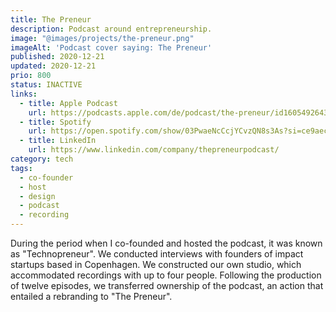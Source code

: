 ```yaml
---
title: The Preneur
description: Podcast around entrepreneurship.
image: "@images/projects/the-preneur.png"
imageAlt: 'Podcast cover saying: The Preneur'
published: 2020-12-21
updated: 2020-12-21
prio: 800
status: INACTIVE
links:
  - title: Apple Podcast
    url: https://podcasts.apple.com/de/podcast/the-preneur/id1605492643?l=en
  - title: Spotify
    url: https://open.spotify.com/show/03PwaeNcCcjYCvzQN8s3As?si=ce9aecdf8dbb4547&nd=1
  - title: LinkedIn
    url: https://www.linkedin.com/company/thepreneurpodcast/
category: tech
tags:
  - co-founder
  - host
  - design
  - podcast
  - recording
---
```


During the period when I co-founded and hosted the podcast, it was known as "Technopreneur". We conducted interviews with founders of impact startups based in Copenhagen. We constructed our own studio, which accommodated recordings with up to four people. Following the production of twelve episodes, we transferred ownership of the podcast, an action that entailed a rebranding to "The Preneur".
